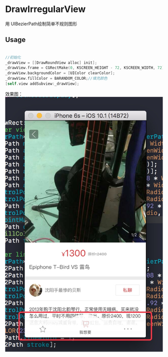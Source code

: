 # DrawIrregularView

用 UIBezierPath绘制简单不规则图形

## Usage

```objective-c

//初始化
_drawView = [[DrawRoundView alloc] init];
_drawView.frame = CGRectMake(0, KSCREEN_HEIGHT - 72, KSCREEN_WIDTH, 72);
_drawView.backgroundColor = [UIColor clearColor];
_drawView.fillColor = BARANDOM_COLOR;//填充颜色
[self.view addSubview:_drawView];

```

效果图：
![image](https://github.com/haolizi/DrawIrregularView/blob/master/etc.png)


